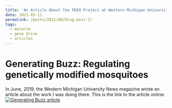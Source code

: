 ```yaml
---
title: 'An Article About the FNIH Project at Western Michigan University'
date: 2021-05-11
permalink: /posts/2021/08/blog-post-2/
tags:
  - malaria
  - gene drive
  - articles
---
```


Generating Buzz: Regulating genetically modified mosquitoes
======
In June, 2019, the Western Michigan University News magazine wrote an article about the work I was doing there. This is the link to the article online:
[![Generating Buzz article](https://marvel-b1-cdn.bc0a.com/f00000000211688/wmich.edu/sites/default/files/styles/330w/public/images/u2820/2019/BUG08882.JPG?itok=7I7MCtHT)](https://wmich.edu/news/2019/06/57059)
